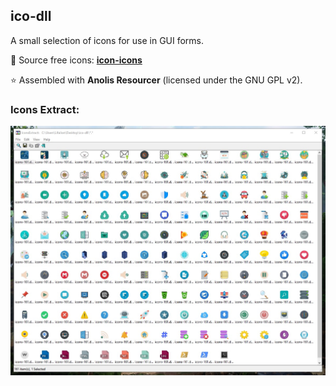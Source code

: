 ## ico-dll

A small selection of icons for use in GUI forms.

🚀 Source free icons: **[icon-icons](https://icon-icons.com)**

⭐ Assembled with **Anolis Resourcer** (licensed under the GNU GPL v2).

### Icons Extract:

![Image alt](https://github.com/Lifailon/ico-dll/blob/rsa/Icons-Extract.jpg)
